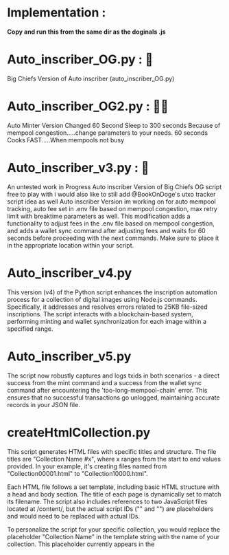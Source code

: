 # Implementation :
**Copy and run this from the same dir as the doginals .js**

# Auto_inscriber_OG.py : 💯 

Big Chiefs Version of Auto inscriber (auto_inscriber_OG.py) 


# Auto_inscriber_OG2.py : 👍🏻 
Auto Minter Version Changed 60 Second Sleep to 300 seconds Because of mempool congestion.....change parameters to your needs. 60 seconds Cooks FAST.....When mempools not busy


# Auto_inscriber_v3.py : 🔢 

An untested work in Progress Auto inscriber Version of Big Chiefs OG script free to play with i would also like to still add @BookOnDoge's  utxo tracker script idea as well Auto inscriber Version im working on for auto mempool tracking, auto fee set in .env file based on mempool congestion, max retry limit with breaktime parameters as well. This modification adds a functionality to adjust fees in the .env file based on mempool congestion, and adds a wallet sync command after adjusting fees and waits for 60 seconds before proceeding with the next commands. Make sure to place it in the appropriate location within your script.

# Auto_inscriber_v4.py

This version (v4) of the Python script enhances the inscription automation process for a collection of digital images using Node.js commands. Specifically, it addresses and resolves errors related to 25KB file-sized inscriptions. The script interacts with a blockchain-based system, performing minting and wallet synchronization for each image within a specified range.

# Auto_inscriber_v5.py

The script now robustly captures and logs txids in both scenarios - a direct success from the mint command and a success from the wallet sync command after encountering the 'too-long-mempool-chain' error. This ensures that no successful transactions go unlogged, maintaining accurate records in your JSON file.

# createHtmlCollection.py

This script generates HTML files with specific titles and structure. The file titles are "Collection Name #x", where x ranges from the start to end values provided. In your example, it's creating files named from "Collection00001.html" to "Collection10000.html".

Each HTML file follows a set template, including basic HTML structure with a head and body section. The title of each page is dynamically set to match its filename. The script also includes references to two JavaScript files located at /content/, but the actual script IDs ("<js lib inscription ID>" and "<content script inscription ID>") are placeholders and would need to be replaced with actual IDs.

To personalize the script for your specific collection, you would replace the placeholder "Collection Name" in the template string with the name of your collection. This placeholder currently appears in the <title> tag within the HTML template. When the script runs, it uses this template to create each HTML file, so changing the placeholder will reflect in the title of every generated HTML file.

# Itimized-00001-99999 File Name Conversion Script

This Python script is designed to rename all files in a specified folder with a sequential numbering pattern. It's useful for organizing and numbering files in a consistent manner.

## Usage

1. **Clone the Repository:**

    git clone https://github.com/GreatApe42069/Itimized-00001-99999-File-Name-convert.git
    
2. **Navigate to the Script Directory:**

    `cd Itimized-00001-99999-File-Name-convert`

3. **Adjust Parameters:**

    Open the `Itimized-00001-99999_File_name_convert.py` script and provide the correct path to the folder containing the files.

4. **Run the Script:**

    Execute the script using the following command:

    python "Itimized-00001-99999_File_name_convert.py"

5. **Parameters:**

    - `folder_path` (str): Provide the path to the folder containing files that need renaming.

6. **Notes:**

    - The script uses a sequential numbering pattern from (00001 to 99999) for renaming.
    - Files will be renamed in the order they are listed in the folder.
    - The script renames all types of files in the specified folder.

7. **Example:**

    python "Itimized-00001-99999_File_name_convert.py"

    This will rename all files in the specified folder with a sequential numbering pattern (00001 - 99999)

*Feel free to customize the script parameters and usage instructions to suit your specific needs.*


### Wish List to add:

@Books part of script i want to add to  Version OG 2 : 🔢 

UTXO Tracker to V3 auto inscriber at the very top of script:

import requests
import time

#### Function to check for UTXOs at a specified Dogecoin address using the BlockCypher API
def check_utxos(address):
    url = f"https://api.blockcypher.com/v1/doge/main/addrs/{address}?unspentOnly=true"
    response = requests.get(url)
    data = response.json()
    return len(data.get("txrefs", [])) > 0

#### Function to wait for UTXO completion before proceeding
def wait_for_utxo_completion(wallet_address):
    while not check_utxos(wallet_address):
        print("Waiting for UTXOs to complete...")
        time.sleep(60)  # Check every minute

## Security Note:
There are always Potential security considerations, qand risk especially when deploying online, I strrongly encourage users to follow best practices.

# Contributing
If you'd like to contribute or donate to our projects, please donate in Dogecoin. For contributors its as easy as opening issues, and creating pull requests

***If You would like to support with Donations, Send all Dogecoin tothe following Contributors:***

**"handle": "Big Chief"
"at": "@MartinSeeger2"
"dogecoin_address": "DCHxodkzaKCLjmnG4LP8uH6NKynmntmCNz"**


**"handle": "Great Ape"
"at": "@Greatape42069E"
"dogecoin_address": "DBpLvNcR1Zj8B6dKJp4n3XEAT4FmRxbnJb"**


**"handle": "BillyBitcoins"
"at": "@BillyBitcoins"
"dogecoin_address": "DQAWs4LQKY3zVmorsLHDUCV7LE5ox6rho6"**


# License
This project is licensed under the MIT License.
